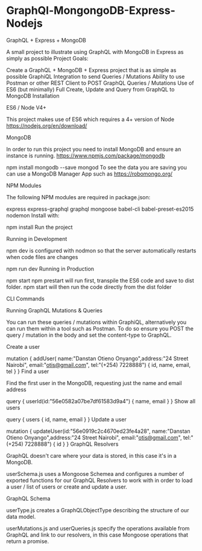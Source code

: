 # GraphQl-MongongoDB-Express-Nodejs
GraphQL + Express + MongoDB

A small project to illustrate using GraphQL with MongoDB in Express as simply as possible
Project Goals:

Create a GraphQL + MongoDB + Express project that is as simple as possible
GraphiQL Integration to send Queries / Mutations
Ability to use Postman or other REST Client to POST GraphQL Queries / Mutations
Use of ES6 (but minimally)
Full Create, Update and Query from GraphQL to MongoDB
Installation

ES6 / Node V4+

This project makes use of ES6 which requires a 4+ version of Node https://nodejs.org/en/download/

MongoDB

In order to run this project you need to install MongoDB and ensure an instance is running. https://www.npmjs.com/package/mongodb

npm install mongodb --save
mongod
To see the data you are saving you can use a MongoDB Manager App such as https://robomongo.org/

NPM Modules

The following NPM modules are required in package.json:

express
express-graphql
graphql
mongoose
babel-cli
babel-preset-es2015
nodemon
Install with:

npm install
Run the project

Running in Development

npm dev is configured with nodmon so that the server automatically restarts when code files are changes

npm run dev
Running in Production

npm start
npm prestart will run first, transpile the ES6 code and save to dist folder. npm start will then run the code directly from the dist folder

CLI Commands

Running GraphQL Mutations & Queries

You can run these queries / mutations within GraphiQL, alternatively you can run them within a tool such as Postman. To do so ensure you POST the query / mutation in the body and set the content-type to GraphQL.

Create a user

mutation {
  addUser( name:"Danstan Otieno Onyango",address:"24 Street Nairobi", email:"otis@gmail.com", tel:"(+254) 7228888") {
    id,
    name,
    email,
    tel
  }
}
Find a user

Find the first user in the MongoDB, requesting just the name and email address

query {
  userId(id:"56e0582a07be7df61583d9a4") {
    name,
    email
  }
}
Show all users

query {
  users {
    id,
    name,
    email
  }
}
Update a user

mutation {
  updateUser(id:"56e0919c2c4670ed23fe4a28", name:"Danstan Otieno Onyango",address:"24 Street Nairobi", email:"otis@gmail.com", tel:"(+254) 7228888") {
    id
  }
}
GraphQL Resolvers

GraphQL doesn't care where your data is stored, in this case it's in a MongoDB.

userSchema.js uses a Mongoose Schemea and configures a number of exported functions for our GraphQL Resolvers to work with in order to load a user / list of users or create and update a user.

GraphQL Schema

userType.js creates a GraphQLObjectType describing the structure of our data model.

userMutations.js and userQueries.js specify the operations available from GraphQL and link to our resolvers, in this case Mongoose operations that return a promise.
